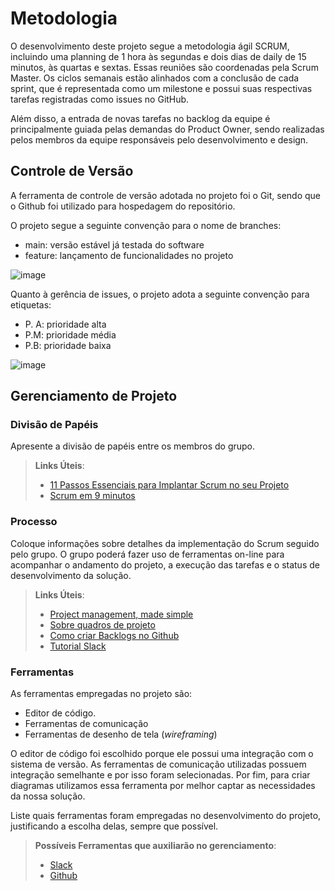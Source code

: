 
# Metodologia

O desenvolvimento deste projeto segue a metodologia ágil SCRUM, incluindo uma planning de 1 hora às segundas e dois dias de daily de 15 minutos, às quartas e sextas. Essas reuniões são coordenadas pela Scrum Master. Os ciclos semanais estão alinhados com a conclusão de cada sprint, que é representada como um milestone e possui suas respectivas tarefas registradas como issues no GitHub.

Além disso, a entrada de novas tarefas no backlog da equipe é principalmente guiada pelas demandas do Product Owner, sendo realizadas pelos membros da equipe responsáveis pelo desenvolvimento e design.

## Controle de Versão

A ferramenta de controle de versão adotada no projeto foi o Git, sendo que o Github foi utilizado para hospedagem do repositório.

O projeto segue a seguinte convenção para o nome de branches:

- main: versão estável já testada do software
- feature: lançamento de funcionalidades no projeto

![image](https://github.com/ICEI-PUC-Minas-PMV-ADS/pmv-ads-2024-1-e2-proj-int-t1-gestao-de-recursos/assets/94735704/a88859f7-885b-4611-86c6-3b0d27d542d9)

Quanto à gerência de issues, o projeto adota a seguinte convenção para etiquetas:

- P. A: prioridade alta
- P.M: prioridade média
- P.B: prioridade baixa
  
![image](https://github.com/ICEI-PUC-Minas-PMV-ADS/pmv-ads-2024-1-e2-proj-int-t1-gestao-de-recursos/assets/94735704/9f069ddd-7baa-4e76-9708-545a58dae054)


## Gerenciamento de Projeto

### Divisão de Papéis

Apresente a divisão de papéis entre os membros do grupo.

> **Links Úteis**:
> - [11 Passos Essenciais para Implantar Scrum no seu 
> Projeto](https://mindmaster.com.br/scrum-11-passos/)
> - [Scrum em 9 minutos](https://www.youtube.com/watch?v=XfvQWnRgxG0)

### Processo

Coloque  informações sobre detalhes da implementação do Scrum seguido pelo grupo. O grupo poderá fazer uso de ferramentas on-line para acompanhar o andamento do projeto, a execução das tarefas e o status de desenvolvimento da solução.
 
> **Links Úteis**:
> - [Project management, made simple](https://github.com/features/project-management/)
> - [Sobre quadros de projeto](https://docs.github.com/pt/github/managing-your-work-on-github/about-project-boards)
> - [Como criar Backlogs no Github](https://www.youtube.com/watch?v=RXEy6CFu9Hk)
> - [Tutorial Slack](https://slack.com/intl/en-br/)

### Ferramentas

As ferramentas empregadas no projeto são:

- Editor de código.
- Ferramentas de comunicação
- Ferramentas de desenho de tela (_wireframing_)

O editor de código foi escolhido porque ele possui uma integração com o
sistema de versão. As ferramentas de comunicação utilizadas possuem
integração semelhante e por isso foram selecionadas. Por fim, para criar
diagramas utilizamos essa ferramenta por melhor captar as
necessidades da nossa solução.

Liste quais ferramentas foram empregadas no desenvolvimento do projeto, justificando a escolha delas, sempre que possível.
 
> **Possíveis Ferramentas que auxiliarão no gerenciamento**: 
> - [Slack](https://slack.com/)
> - [Github](https://github.com/)
